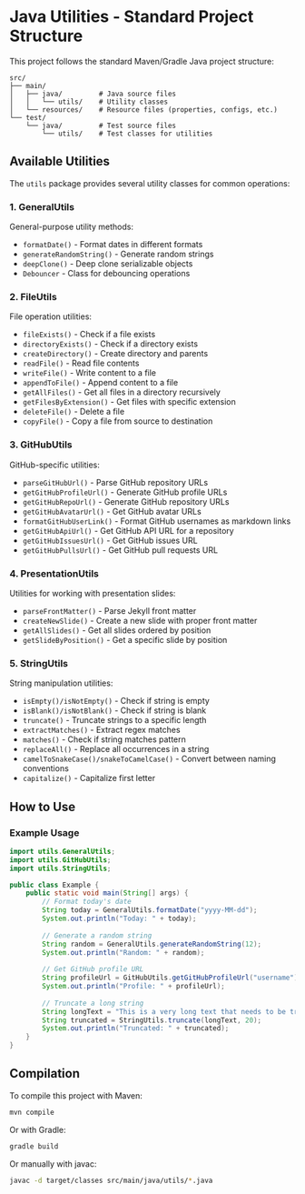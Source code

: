 # Java Utilities - Standard Project Structure

This project follows the standard Maven/Gradle Java project structure:

```
src/
├── main/
│   ├── java/         # Java source files
│   │   └── utils/    # Utility classes
│   └── resources/    # Resource files (properties, configs, etc.)
└── test/
    └── java/         # Test source files
        └── utils/    # Test classes for utilities
```

## Available Utilities

The `utils` package provides several utility classes for common operations:

### 1. GeneralUtils

General-purpose utility methods:

- `formatDate()` - Format dates in different formats
- `generateRandomString()` - Generate random strings
- `deepClone()` - Deep clone serializable objects
- `Debouncer` - Class for debouncing operations

### 2. FileUtils

File operation utilities:

- `fileExists()` - Check if a file exists
- `directoryExists()` - Check if a directory exists
- `createDirectory()` - Create directory and parents
- `readFile()` - Read file contents
- `writeFile()` - Write content to a file
- `appendToFile()` - Append content to a file
- `getAllFiles()` - Get all files in a directory recursively
- `getFilesByExtension()` - Get files with specific extension
- `deleteFile()` - Delete a file
- `copyFile()` - Copy a file from source to destination

### 3. GitHubUtils

GitHub-specific utilities:

- `parseGitHubUrl()` - Parse GitHub repository URLs
- `getGitHubProfileUrl()` - Generate GitHub profile URLs
- `getGitHubRepoUrl()` - Generate GitHub repository URLs
- `getGitHubAvatarUrl()` - Get GitHub avatar URLs
- `formatGitHubUserLink()` - Format GitHub usernames as markdown links
- `getGitHubApiUrl()` - Get GitHub API URL for a repository
- `getGitHubIssuesUrl()` - Get GitHub issues URL
- `getGitHubPullsUrl()` - Get GitHub pull requests URL

### 4. PresentationUtils

Utilities for working with presentation slides:

- `parseFrontMatter()` - Parse Jekyll front matter
- `createNewSlide()` - Create a new slide with proper front matter
- `getAllSlides()` - Get all slides ordered by position
- `getSlideByPosition()` - Get a specific slide by position

### 5. StringUtils

String manipulation utilities:

- `isEmpty()/isNotEmpty()` - Check if string is empty
- `isBlank()/isNotBlank()` - Check if string is blank
- `truncate()` - Truncate strings to a specific length
- `extractMatches()` - Extract regex matches
- `matches()` - Check if string matches pattern
- `replaceAll()` - Replace all occurrences in a string
- `camelToSnakeCase()/snakeToCamelCase()` - Convert between naming conventions
- `capitalize()` - Capitalize first letter

## How to Use

### Example Usage

```java
import utils.GeneralUtils;
import utils.GitHubUtils;
import utils.StringUtils;

public class Example {
    public static void main(String[] args) {
        // Format today's date
        String today = GeneralUtils.formatDate("yyyy-MM-dd");
        System.out.println("Today: " + today);
        
        // Generate a random string
        String random = GeneralUtils.generateRandomString(12);
        System.out.println("Random: " + random);
        
        // Get GitHub profile URL
        String profileUrl = GitHubUtils.getGitHubProfileUrl("username");
        System.out.println("Profile: " + profileUrl);
        
        // Truncate a long string
        String longText = "This is a very long text that needs to be truncated...";
        String truncated = StringUtils.truncate(longText, 20);
        System.out.println("Truncated: " + truncated);
    }
}
```

## Compilation

To compile this project with Maven:

```bash
mvn compile
```

Or with Gradle:

```bash
gradle build
```

Or manually with javac:

```bash
javac -d target/classes src/main/java/utils/*.java
```
